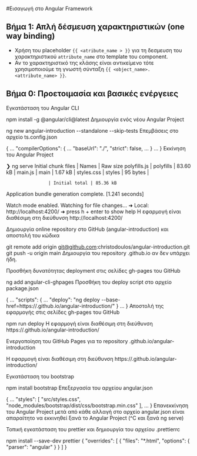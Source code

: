 #Εισαγωγή στο Angular Framework

## Βήμα 1: Απλή δέσμευση χαρακτηριστικών (one way binding)
 
- Χρήση του placeholder `{{ <atribute_name > }}` για τη δεσμευση του χαρακτηριστικού `attribute_name` στο template του component.
- Αν το χαρακτηριστικό της κλάσης είναι αντικείμενο τότε χρησιμοποιούμε τη γνωστή σύνταξη `{{ <object_name>.<attribute_name> }}`.


## Βήμα 0: Προετοιμασία και βασικές ενέργειες
Εγκατάσταση του Angular CLI

npm install -g @angular/cli@latest
Δημιουργία ενός νέου Angular Project

ng new angular-introduction --standalone --skip-tests
Επεμβάσεις στο αρχείο ts.config.json

{
...
"compilerOptions": {
    ...
    "baseUrl": "./",
    "strict": false,
    ...
}
...
}
Εκκίνηση του Angular Project

❯ ng serve
Initial chunk files | Names         | Raw size
polyfills.js        | polyfills     | 83.60 kB |
main.js             | main          |  1.67 kB |
styles.css          | styles        | 95 bytes |

                    | Initial total | 85.36 kB

Application bundle generation complete. [1.241 seconds]

Watch mode enabled. Watching for file changes...
➜  Local:   http://localhost:4200/
➜  press h + enter to show help
Η εφαρμογή είναι διαθέσιμη στη διεύθυνση http://localhost:4200/

Δημιουργία online repository στο GitHub (angular-introduction) και αποστολή του κώδικα

git remote add origin git@github.com:christodoulos/angular-introduction.git
git push -u origin main
Δημιουργία του repository <username>.github.io αν δεν υπάρχει ήδη.

Προσθήκη δυνατότητας deployment στις σελίδες gh-pages του GitHub

ng add angular-cli-ghpages
Προσθήκη του deploy script στο αρχείο package.json

{
...
"scripts": {
    ...
    "deploy": "ng deploy --base-href=https://<username>.github.io/angular-introduction/"
}
...
}
Αποστολή της εφαρμογής στις σελίδες gh-pages του GitHub

npm run deploy
Η εφαρμογή είναι διαθέσιμη στη διεύθυνση https://<username>.github.io/angular-introduction/

Ενεργοποίηση του GitHub Pages για το repository <username>.github.io/angular-introduction

Η εφαρμογή είναι διαθέσιμη στη διεύθυνση https://<username>.github.io/angular-introduction/

Εγκατάσταση του bootstrap

npm install bootstrap
Επεξεργασία του αρχείου angular.json

{
...
"styles": [
    "src/styles.css",
    "node_modules/bootstrap/dist/css/bootstrap.min.css"
],
...
}
Επανεκκίνηση του Angular Project μετά από κάθε αλλαγή στο αρχείο angular.json είναι απαραίτητο να εκκινηθεί ξανά το Angular Project (^C και ξανά ng serve)

Τοπική εγκατάσταση του prettier και δημιουργία του αρχείου .prettierrc

npm install --save-dev prettier
{
  "overrides": [
    {
      "files": "*.html",
      "options": {
        "parser": "angular"
      }
    }
  ]
}
